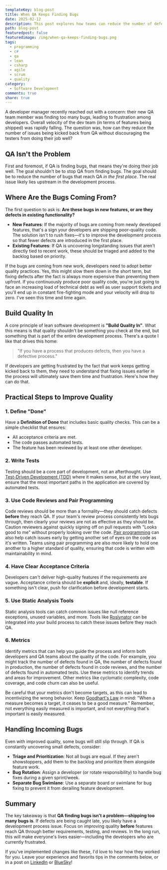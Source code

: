 ```yaml
---
templateKey: blog-post
title: When QA Keeps Finding Bugs
date: 2025-02-12
description: This post explores how teams can reduce the number of defects reaching QA without discouraging testers from doing their job. It emphasizes the importance of building quality into the development process through clear acceptance criteria, automated testing, code reviews, and a well-defined "Definition of Done."
path: blog-post
featuredpost: false
featuredimage: /img/when-qa-keeps-finding-bugs.png
tags:
  - programming
  - c#
  - qa
  - lean
  - csharp
  - agile
  - scrum
  - quality
category:
  - Software Development
comments: true
share: true
---
```


A developer manager recently reached out with a concern: their new QA team member was finding too many bugs, leading to frustration among developers. Overall velocity of the dev team (in terms of features being shipped) was rapidly falling. The question was, how can they reduce the number of issues being kicked back from QA without discouraging the testers from doing their job well?

## QA Isn't the Problem

First and foremost, if QA is finding bugs, that means they're doing their job well. The goal shouldn't be to stop QA from finding bugs. The goal should be to reduce the number of bugs that reach QA *in the first place*. The real issue likely lies upstream in the development process.

## Where Are the Bugs Coming From?

The first question to ask is: **Are these bugs in new features, or are they defects in existing functionality?**

- **New Features**: If the majority of bugs are coming from newly developed features, that's a sign your developers are shipping poor-quality code. The solution isn't to rush fixes—it's to improve the development process so that fewer defects are introduced in the first place.
- **Existing Features**: If QA is uncovering longstanding issues that aren't directly tied to recent work, these should be triaged and added to the backlog based on priority.

If the bugs are coming from new work, developers need to adopt better quality practices. Yes, this might slow them down in the short term, but fixing defects after the fact is always more expensive than preventing them upfront. If you continuously produce poor quality code, you're just going to face an increasing load of technical debt as well as user support tickets and you'll end up in constant fire-fighting mode and your velocity will drop to zero. I've seen this time and time again.

## Build Quality In

A core principle of lean software development is **"Build Quality In"**. What this means is that quality shouldn't be something you check at the end, but something that is part of the entire development process. There's a quote I like that drives this home: 

> "If you have a process that produces defects, then you have a defective process."

If developers are getting frustrated by the fact that work keeps getting kicked back to them, they need to understand that fixing issues earlier in the process will ultimately save them time and frustration. Here's how they can do that.

## Practical Steps to Improve Quality

### 1. Define "Done"

Have a **Definition of Done** that includes basic quality checks. This can be a simple checklist that ensures:

- All acceptance criteria are met.
- The code passes automated tests.
- The feature has been reviewed by at least one other developer.

### 2. Write Tests

Testing should be a core part of development, not an afterthought. Use [Test-Driven Development (TDD)](https://deviq.com/practices/test-driven-development) where it makes sense, but at the very least, ensure that the most important paths in the application are covered by automated tests.

### 3. Use Code Reviews and Pair Programming

Code reviews should be more than a formality—they should catch defects **before** they reach QA. If your team's review process consistently lets bugs through, then clearly your reviews are not as effective as they should be. Caution reviewers against quickly signing off on pull requests with "Looks good to me" without properly looking over the code. [Pair programming](https://deviq.com/practices/pair-programming) can also help catch issues early by getting another set of eyes on the code as it's written. Teams using pair programming are also more likely to hold one another to a higher standard of quality, ensuring that code is written with maintainability in mind.

### 4. Have Clear Acceptance Criteria

Developers can't deliver high-quality features if the requirements are vague. Acceptance criteria should be **explicit** and, ideally, **testable**. If something isn't clear, push for clarification before development starts.

### 5. Use Static Analysis Tools

Static analysis tools can catch common issues like null reference exceptions, unused variables, and more. Tools like [Roslynator](https://marketplace.visualstudio.com/items?itemName=josefpihrt.Roslynator) can be integrated into your build process to catch these issues before they reach QA.

### 6. Metrics

Identify metrics that can help you guide the process and inform both developers and QA teams about the quality of the code. For example, you might track the number of defects found in QA, the number of defects found in production, the number of defects found in code reviews, and the number of defects found in automated tests. Use these metrics to identify trends and areas for improvement. Other metrics like cyclomatic complexity, code coverage, and code churn can also be useful.

Be careful that your metrics don't become targets, as this can lead to incentivizing the wrong behavior. Keep [Goodhart's Law](https://deviq.com/laws/goodharts-law) in mind: "When a measure becomes a target, it ceases to be a good measure." Remember, not everything easily measured is important, and not everything that's important is easily measured.

## Handling Incoming Bugs

Even with improved quality, some bugs will still slip through. If QA is constantly uncovering small defects, consider:

- **Triage and Prioritization**: Not all bugs are equal. If they aren't showstoppers, add them to the backlog and prioritize them alongside feature work.
- **Bug Rotation**: Assign a developer (or rotate responsibility) to handle bug fixes during a given sprint/week.
- **Separate Bug Swimlane**: Use a separate board or swimlane for bug fixing to prevent it from derailing feature development.

## Summary

The key takeaway is that **QA finding bugs isn't a problem—shipping too many bugs is**. If defects are being caught late, you likely have a development process issue. Focus on improving quality **before** features reach QA through better requirements, testing, and reviews. In the long run, this will make everyone's lives easier—including the developers who are currently frustrated.

If you've implemented changes like these, I'd love to hear how they worked for you. Leave your experience and favorits tips in the comments below, or in a post on [LinkedIn](https://www.linkedin.com/in/stevenandrewsmith/) or [BlueSky](https://bsky.app/profile/ardalis.com)!
